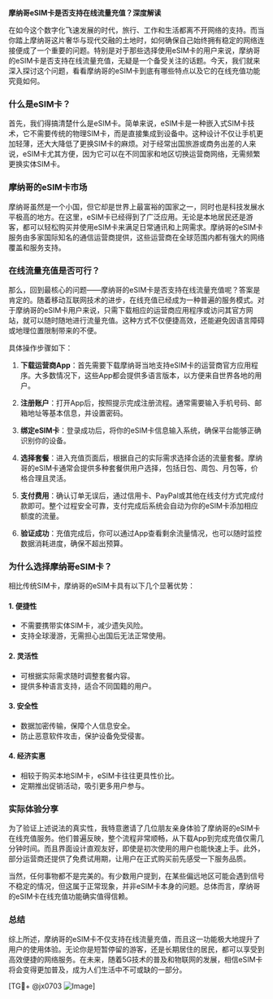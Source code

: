 **摩纳哥eSIM卡是否支持在线流量充值？深度解读**

在如今这个数字化飞速发展的时代，旅行、工作和生活都离不开网络的支持。而当你踏上摩纳哥这片奢华与现代交融的土地时，如何确保自己始终拥有稳定的网络连接便成了一个重要的问题。特别是对于那些选择使用eSIM卡的用户来说，摩纳哥的eSIM卡是否支持在线流量充值，无疑是一个备受关注的话题。今天，我们就来深入探讨这个问题，看看摩纳哥的eSIM卡到底有哪些特点以及它的在线充值功能究竟如何。

### 什么是eSIM卡？

首先，我们得搞清楚什么是eSIM卡。简单来说，eSIM卡是一种嵌入式SIM卡技术，它不需要传统的物理SIM卡，而是直接集成到设备中。这种设计不仅让手机更加轻薄，还大大降低了更换SIM卡的麻烦。对于经常出国旅游或商务出差的人来说，eSIM卡尤其方便，因为它可以在不同国家和地区切换运营商网络，无需频繁更换实体SIM卡。

### 摩纳哥的eSIM卡市场

摩纳哥虽然是一个小国，但它却是世界上最富裕的国家之一，同时也是科技发展水平极高的地方。在这里，eSIM卡已经得到了广泛应用。无论是本地居民还是游客，都可以轻松购买并使用eSIM卡来满足日常通讯和上网需求。摩纳哥的eSIM卡服务由多家国际知名的通信运营商提供，这些运营商在全球范围内都有强大的网络覆盖和服务支持。

### 在线流量充值是否可行？

那么，回到最核心的问题——摩纳哥的eSIM卡是否支持在线流量充值呢？答案是肯定的。随着移动互联网技术的进步，在线充值已经成为一种普遍的服务模式。对于摩纳哥的eSIM卡用户来说，只需下载相应的运营商应用程序或访问其官方网站，就可以随时随地进行流量充值。这种方式不仅便捷高效，还能避免因语言障碍或地理位置限制带来的不便。

具体操作步骤如下：

1. **下载运营商App**：首先需要下载摩纳哥当地支持eSIM卡的运营商官方应用程序。大多数情况下，这些App都会提供多语言版本，以方便来自世界各地的用户。
   
2. **注册账户**：打开App后，按照提示完成注册流程。通常需要输入手机号码、邮箱地址等基本信息，并设置密码。

3. **绑定eSIM卡**：登录成功后，将你的eSIM卡信息输入系统，确保平台能够正确识别你的设备。

4. **选择套餐**：进入充值页面后，根据自己的实际需求选择合适的流量套餐。摩纳哥的eSIM卡通常会提供多种套餐供用户选择，包括日包、周包、月包等，价格合理且灵活。

5. **支付费用**：确认订单无误后，通过信用卡、PayPal或其他在线支付方式完成付款即可。整个过程安全可靠，支付完成后系统会自动为你的eSIM卡添加相应额度的流量。

6. **验证成功**：充值完成后，你可以通过App查看剩余流量情况，也可以随时监控数据消耗进度，确保不超出预算。

### 为什么选择摩纳哥eSIM卡？

相比传统SIM卡，摩纳哥的eSIM卡具有以下几个显著优势：

#### 1. **便捷性**
   - 不需要携带实体SIM卡，减少遗失风险。
   - 支持全球漫游，无需担心出国后无法正常使用。

#### 2. **灵活性**
   - 可根据实际需求随时调整套餐内容。
   - 提供多种语言支持，适合不同国籍的用户。

#### 3. **安全性**
   - 数据加密传输，保障个人信息安全。
   - 防止恶意软件攻击，保护设备免受侵害。

#### 4. **经济实惠**
   - 相较于购买本地SIM卡，eSIM卡往往更具性价比。
   - 定期推出促销活动，吸引更多用户参与。

### 实际体验分享

为了验证上述说法的真实性，我特意邀请了几位朋友亲身体验了摩纳哥的eSIM卡在线充值服务。他们普遍反映，整个流程非常顺畅，从下载App到完成充值仅需几分钟时间。而且界面设计直观友好，即使是初次使用的用户也能快速上手。此外，部分运营商还提供了免费试用期，让用户在正式购买前先感受一下服务品质。

当然，任何事物都不是完美的。有少数用户提到，在某些偏远地区可能会遇到信号不稳定的情况，但这属于正常现象，并非eSIM卡本身的问题。总体而言，摩纳哥的eSIM卡在线充值功能确实值得信赖。

### 总结

综上所述，摩纳哥的eSIM卡不仅支持在线流量充值，而且这一功能极大地提升了用户的使用体验。无论你是短暂停留的游客，还是长期居住的居民，都可以享受到高效便捷的网络服务。在未来，随着5G技术的普及和物联网的发展，相信eSIM卡将会变得更加普及，成为人们生活中不可或缺的一部分。

[TG💪+ @jx0703 ![Image](https://github.com/user-attachments/assets/dbca1d08-cadb-493c-b0ec-ad6f7a83f270)]